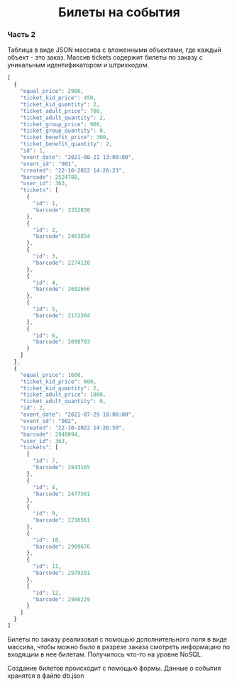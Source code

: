 <h1 align="center">Билеты на события</h1>
<h3 style="font-weight: bold">Часть 2</h3>

Таблица в виде JSON массива с вложенными объектами, где каждый объект - это заказ.
Массив tickets содержит билеты по заказу с уникальным идентификатором и штрихкодом.
```JavaScript
[
  {
    "equal_price": 2900,
    "ticket_kid_price": 450,
    "ticket_kid_quantity": 2,
    "ticket_adult_price": 700,
    "ticket_adult_quantity": 2,
    "ticket_group_price": 900,
    "ticket_group_quantity": 0,
    "ticket_benefit_price": 300,
    "ticket_benefit_quantity": 2,
    "id": 1,
    "event_date": "2021-08-21 13:00:00",
    "event_id": "001",
    "created": "22-10-2022 14:26:23",
    "barcode": 2524788,
    "user_id": 363,
    "tickets": [
      {
        "id": 1,
        "barcode": 2352830
      },
      {
        "id": 2,
        "barcode": 2463854
      },
      {
        "id": 3,
        "barcode": 2274128
      },
      {
        "id": 4,
        "barcode": 2692666
      },
      {
        "id": 5,
        "barcode": 2172304
      },
      {
        "id": 6,
        "barcode": 2098783
      }
    ]
  },
  {
    "equal_price": 1600,
    "ticket_kid_price": 800,
    "ticket_kid_quantity": 2,
    "ticket_adult_price": 1000,
    "ticket_adult_quantity": 0,
    "id": 2,
    "event_date": "2021-07-29 18:00:00",
    "event_id": "002",
    "created": "22-10-2022 14:26:50",
    "barcode": 2940894,
    "user_id": 363,
    "tickets": [
      {
        "id": 7,
        "barcode": 2843165
      },
      {
        "id": 8,
        "barcode": 2477581
      },
      {
        "id": 9,
        "barcode": 2216561
      },
      {
        "id": 10,
        "barcode": 2909676
      },
      {
        "id": 11,
        "barcode": 2979291
      },
      {
        "id": 12,
        "barcode": 2980229
      }
    ]
  }
]
````

Билеты по заказу реализовал с помощью дополнительного поля в виде массива, чтобы можно было в разрезе заказа смотреть информацию по входящим в нее билетам. Получилось что-то на уровне NoSQL.

Создание билетов происходит с помощью формы. Данные о события хранятся в файле db.json




